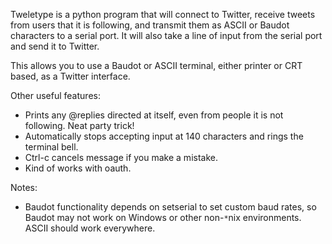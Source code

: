 Tweletype is a python program that will connect to Twitter, receive tweets from users that it is following, and transmit them as ASCII or Baudot characters to a serial port. It will also take a line of input from the serial port and send it to Twitter.

This allows you to use a Baudot or ASCII terminal, either printer or CRT based, as a Twitter interface.

Other useful features:
  * Prints any @replies directed at itself, even from people it is not following. Neat party trick!
  * Automatically stops accepting input at 140 characters and rings the terminal bell.
  * Ctrl-c cancels message if you make a mistake.
  * Kind of works with oauth.

Notes:
  * Baudot functionality depends on setserial to set custom baud rates, so Baudot may not work on Windows or other non-`*`nix environments. ASCII should work everywhere.
